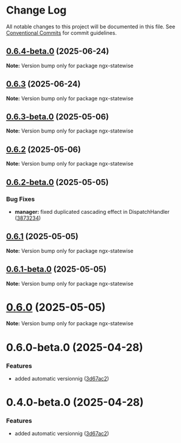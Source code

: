 # Change Log

All notable changes to this project will be documented in this file.
See [Conventional Commits](https://conventionalcommits.org) for commit guidelines.

## [0.6.4-beta.0](https://github.com/Pierre-MarieMarchio/ngx-statewise/compare/ngx-statewise@0.6.3-beta.0...ngx-statewise@0.6.4-beta.0) (2025-06-24)

**Note:** Version bump only for package ngx-statewise




## [0.6.3](https://github.com/Pierre-MarieMarchio/ngx-statewise/compare/ngx-statewise@0.6.3-beta.0...ngx-statewise@0.6.3) (2025-06-24)


**Note:** Version bump only for package ngx-statewise





## [0.6.3-beta.0](https://github.com/Pierre-MarieMarchio/ngx-statewise/compare/ngx-statewise@0.6.2-beta.0...ngx-statewise@0.6.3-beta.0) (2025-05-06)

**Note:** Version bump only for package ngx-statewise





## [0.6.2](https://github.com/Pierre-MarieMarchio/ngx-statewise/compare/ngx-statewise@0.6.2-beta.0...ngx-statewise@0.6.2) (2025-05-06)

**Note:** Version bump only for package ngx-statewise





## [0.6.2-beta.0](https://github.com/Pierre-MarieMarchio/ngx-statewise/compare/ngx-statewise@0.6.1-beta.0...ngx-statewise@0.6.2-beta.0) (2025-05-05)


### Bug Fixes

* **manager:** fixed duplicated cascading effect in DispatchHandler ([3873234](https://github.com/Pierre-MarieMarchio/ngx-statewise/commit/38732346645e33b50da5d45ba9bc027b075a441e))





## [0.6.1](https://github.com/Pierre-MarieMarchio/ngx-statewise/compare/ngx-statewise@0.6.1-beta.0...ngx-statewise@0.6.1) (2025-05-05)

**Note:** Version bump only for package ngx-statewise





## [0.6.1-beta.0](https://github.com/Pierre-MarieMarchio/ngx-statewise/compare/ngx-statewise@0.6.0-beta.0...ngx-statewise@0.6.1-beta.0) (2025-05-05)

**Note:** Version bump only for package ngx-statewise





# [0.6.0](https://github.com/Pierre-MarieMarchio/ngx-statewise/compare/ngx-statewise@0.6.0-beta.0...ngx-statewise@0.6.0) (2025-05-05)

**Note:** Version bump only for package ngx-statewise





# 0.6.0-beta.0 (2025-04-28)


### Features

* added automatic versionnig ([3d67ac2](https://github.com/Pierre-MarieMarchio/ngx-statewise/commit/3d67ac26f27a5039a422249b8e13eb88c2706d27))





# 0.4.0-beta.0 (2025-04-28)


### Features

* added automatic versionnig ([3d67ac2](https://github.com/Pierre-MarieMarchio/ngx-statewise/commit/3d67ac26f27a5039a422249b8e13eb88c2706d27))
